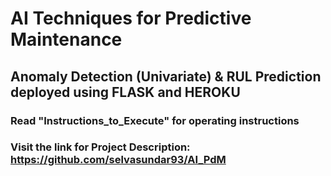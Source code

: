# AI Techniques for Predictive Maintenance
## Anomaly Detection (Univariate) & RUL Prediction deployed using FLASK and HEROKU
### Read "Instructions_to_Execute" for operating instructions
### Visit the link for Project Description: https://github.com/selvasundar93/AI_PdM
